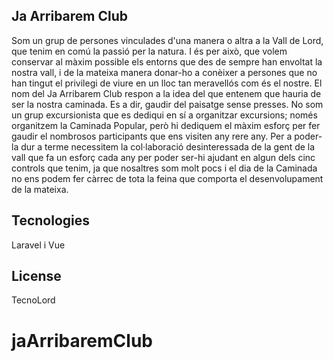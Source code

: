 

## Ja Arribarem Club
Som un grup de persones vinculades d'una manera o altra a la Vall de Lord, que tenim en comú la passió per la natura. I és per això, que volem conservar al màxim possible els entorns que des de sempre han envoltat la nostra vall, i de la mateixa manera donar-ho a conèixer a persones que no han tingut el privilegi de viure en un lloc tan meravellós com és el nostre.
El nom del Ja Arribarem Club respon a la idea del que entenem que hauria de ser la nostra caminada. Es a dir, gaudir del paisatge sense presses.
No som un grup excursionista que es dediqui en sí a organitzar excursions; només organitzem la Caminada Popular, però hi dediquem el màxim esforç per fer gaudir el nombrosos participants que ens visiten any rere any. Per a poder-la dur a terme necessitem la col·laboració desinteressada de la gent de la vall que fa un esforç cada any per poder ser-hi ajudant en algun dels cinc controls que tenim, ja que nosaltres som molt pocs i el dia de la Caminada no ens podem fer càrrec de tota la feina que comporta el desenvolupament de la mateixa.

## Tecnologies

Laravel i Vue


## License

TecnoLord

# jaArribaremClub

